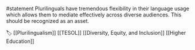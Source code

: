 #statement 
Plurilinguals have tremendous flexibility in their language usage which allows them to mediate effectively across diverse audiences. This should be recognized as an asset.

🏷 [[Plurilingualism]] [[TESOL]] [[Diversity, Equity, and Inclusion]] [[Higher Education]]